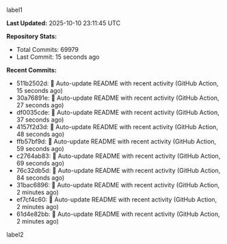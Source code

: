 
label1 
<!-- ACTIVITY_START -->
**Last Updated:** 2025-10-10 23:11:45 UTC

**Repository Stats:**
- Total Commits: 69979
- Last Commit: 15 seconds ago

**Recent Commits:**
- 511b2502d: 🤖 Auto-update README with recent activity (GitHub Action, 15 seconds ago)
- 30a76891e: 🤖 Auto-update README with recent activity (GitHub Action, 27 seconds ago)
- df0035cde: 🤖 Auto-update README with recent activity (GitHub Action, 37 seconds ago)
- 4157f2d3d: 🤖 Auto-update README with recent activity (GitHub Action, 48 seconds ago)
- ffb57bf9d: 🤖 Auto-update README with recent activity (GitHub Action, 59 seconds ago)
- c2764ab83: 🤖 Auto-update README with recent activity (GitHub Action, 69 seconds ago)
- 76c32db5d: 🤖 Auto-update README with recent activity (GitHub Action, 84 seconds ago)
- 31bac6896: 🤖 Auto-update README with recent activity (GitHub Action, 2 minutes ago)
- ef7cf4c60: 🤖 Auto-update README with recent activity (GitHub Action, 2 minutes ago)
- 61d4e82bb: 🤖 Auto-update README with recent activity (GitHub Action, 2 minutes ago)
<!-- ACTIVITY_END -->

label2
